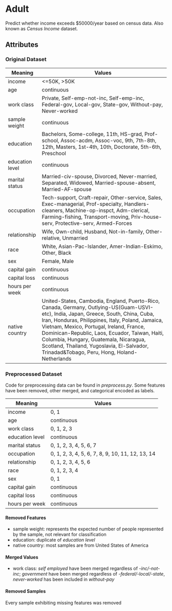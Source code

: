 # Adult

Predict whether income exceeds $50000/year based on census data. Also known as *Census Income* dataset.

## Attributes

### Original Dataset

| Meaning         | Values                                                       |
| --------------- | ------------------------------------------------------------ |
| income          | <=50K, >50K                                                  |
| age             | continuous                                                   |
| work class      | Private, Self-emp-not-inc, Self-emp-inc, Federal-gov, Local-gov, State-gov, Without-pay, Never-worked |
| sample weight   | continuous                                                   |
| education       | Bachelors, Some-college, 11th, HS-grad, Prof-school, Assoc-acdm, Assoc-voc, 9th, 7th-8th, 12th, Masters, 1st-4th, 10th, Doctorate, 5th-6th, Preschool |
| education level | continuous                                                   |
| marital status  | Married-civ-spouse, Divorced, Never-married, Separated, Widowed, Married-spouse-absent, Married-AF-spouse |
| occupation      | Tech-support, Craft-repair, Other-service, Sales, Exec-managerial, Prof-specialty, Handlers-cleaners, Machine-op-inspct, Adm-clerical, Farming-fishing, Transport-moving, Priv-house-serv, Protective-serv, Armed-Forces |
| relationship    | Wife, Own-child, Husband, Not-in-family, Other-relative, Unmarried |
| race            | White, Asian-Pac-Islander, Amer-Indian-Eskimo, Other, Black  |
| sex             | Female, Male                                                 |
| capital gain    | continuous                                                   |
| capital loss    | continuous                                                   |
| hours per week  | continuous                                                   |
| native country  | United-States, Cambodia, England, Puerto-Rico, Canada, Germany, Outlying-US(Guam-USVI-etc), India, Japan, Greece, South, China, Cuba, Iran, Honduras, Philippines, Italy, Poland, Jamaica, Vietnam, Mexico, Portugal, Ireland, France, Dominican-Republic, Laos, Ecuador, Taiwan, Haiti, Columbia, Hungary, Guatemala, Nicaragua, Scotland, Thailand, Yugoslavia, El-Salvador, Trinadad&Tobago, Peru, Hong, Holand-Netherlands |

### Preprocessed Dataset

Code for preprocessing data can be found in *preprocess.py*. Some features have been removed, other merged, and categorical encoded as labels.

| Meaning         | Values                                           |
| --------------- | ------------------------------------------------ |
| income          | 0, 1                                             |
| age             | continuous                                       |
| work class      | 0, 1, 2, 3                                       |
| education level | continuous                                       |
| marital status  | 0, 1, 2, 3, 4, 5, 6, 7                           |
| occupation      | 0, 1, 2, 3, 4, 5, 6, 7, 8, 9, 10, 11, 12, 13, 14 |
| relationship    | 0, 1, 2, 3, 4, 5, 6                              |
| race            | 0, 1, 2, 3, 4                                    |
| sex             | 0, 1                                             |
| capital gain    | continuous                                       |
| capital loss    | continuous                                       |
| hours per week  | continuous                                       |

#### Removed Features

* sample weight: represents the expected number of people represented by the sample, not relevant for classification
* education: duplicate of *education level*
* native country: most samples are from United States of America

#### Merged Values

* work class: *self employed* have been merged regardless of *-inc/-not-inc*; *government* have been merged regardless of *-federal/-local/-state*, *never-worked* has been included in *without-pay*

#### Removed Samples

Every sample exhibiting missing features was removed